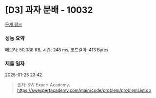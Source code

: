# [D3] 과자 분배 - 10032 

[문제 링크](https://swexpertacademy.com/main/code/problem/problemDetail.do?contestProbId=AXJZ6_6KCLcDFAU3) 

### 성능 요약

메모리: 50,088 KB, 시간: 248 ms, 코드길이: 413 Bytes

### 제출 일자

2025-01-25 23:42



> 출처: SW Expert Academy, https://swexpertacademy.com/main/code/problem/problemList.do